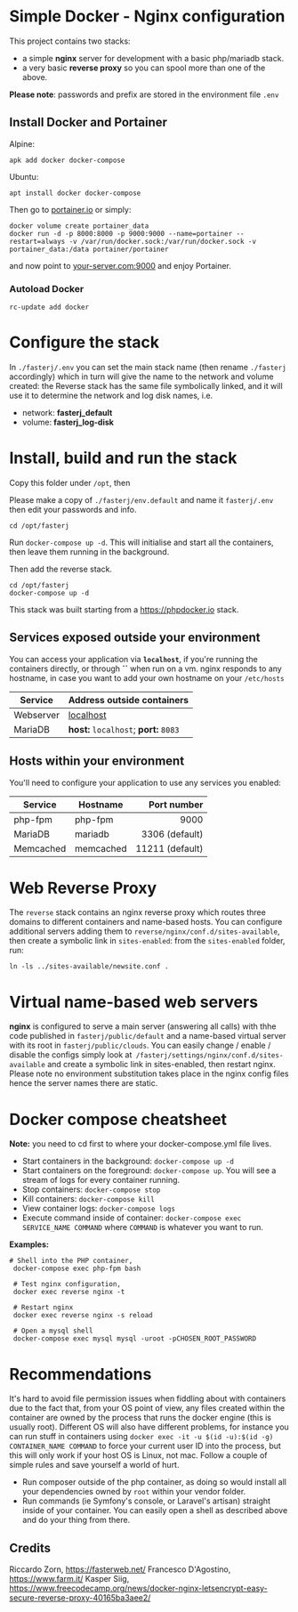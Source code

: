 Simple Docker - Nginx configuration
==================================

This project contains two stacks:

  * a simple **nginx** server for development with a basic php/mariadb stack.
  * a very basic **reverse proxy** so you can spool more than one of the above.

**Please note**: passwords and prefix are stored in the environment file `.env`

## Install Docker and Portainer ##

Alpine:

`apk add docker docker-compose`

Ubuntu:

`apt install docker docker-compose`

Then go to [portainer.io](https://www.portainer.io/installation/)
or simply:

```
docker volume create portainer_data
docker run -d -p 8000:8000 -p 9000:9000 --name=portainer --restart=always -v /var/run/docker.sock:/var/run/docker.sock -v portainer_data:/data portainer/portainer
```

and now point to [your-server.com:9000](http://localhost:9000) and enjoy Portainer.

### Autoload Docker

`rc-update add docker`

# Configure the stack
In `./fasterj/.env` you can set the main stack name (then rename `./fasterj` accordingly) which in turn will
give the name to the network and volume created: the Reverse stack has the same file symbolically linked, and it will use
it to determine the network and log disk names, i.e.

* network: **fasterj_default**
* volume:  **fasterj_log-disk**


# Install, build and run the stack #

Copy this folder under `/opt`, then

Please make a copy of `./fasterj/env.default` and name it `fasterj/.env` then edit your passwords and info.

`cd /opt/fasterj`

Run `docker-compose up -d`. This will initialise and start all the containers, then leave them running in the background.

Then add the reverse stack.

```
cd /opt/fasterj
docker-compose up -d
```

This stack was built starting from a https://phpdocker.io stack.

## Services exposed outside your environment ##

You can access your application via **`localhost`**, if you're running the containers directly, or through **``** when run on a vm. nginx responds to any hostname, in case you want to add your own hostname on your `/etc/hosts`

Service | Address outside containers
------- | --------------------
Webserver | [localhost](http://localhost)
MariaDB | **host:** `localhost`; **port:** `8083`

## Hosts within your environment ##

You'll need to configure your application to use any services you enabled:

Service|Hostname|Port number
------|---------|-----------:
php-fpm|php-fpm|9000
MariaDB|mariadb|3306 (default)
Memcached|memcached|11211 (default)

# Web Reverse Proxy #

The `reverse` stack contains an nginx reverse proxy which routes three domains to different containers and name-based hosts.  You can configure additional servers adding them to `reverse/nginx/conf.d/sites-available`, then create a symbolic link in `sites-enabled`: from the `sites-enabled` folder, run:

```
ln -ls ../sites-available/newsite.conf .
```

# Virtual name-based web servers #

**nginx** is configured to serve a main server (answering all calls) with thhe code published in `fasterj/public/default` and a name-based virtual server with its root in `fasterj/public/clouds`.
You can easily change / enable / disable the configs simply look at` /fasterj/settings/nginx/conf.d/sites-available` and create a symbolic link in sites-enabled, then restart nginx.
Please note no environment substitution takes place in the nginx config files hence the server names there are static.


# Docker compose cheatsheet #

**Note:** you need to cd first to where your docker-compose.yml file lives.

  * Start containers in the background: `docker-compose up -d`
  * Start containers on the foreground: `docker-compose up`. You will see a stream of logs for every container running.
  * Stop containers: `docker-compose stop`
  * Kill containers: `docker-compose kill`
  * View container logs: `docker-compose logs`
  * Execute command inside of container: `docker-compose exec SERVICE_NAME COMMAND` where `COMMAND` is whatever you want to run.

 **Examples:**

 ```
 # Shell into the PHP container,
  docker-compose exec php-fpm bash

  # Test nginx configuration,
  docker exec reverse nginx -t

  # Restart nginx
  docker exec reverse nginx -s reload

  # Open a mysql shell
  docker-compose exec mysql mysql -uroot -pCHOSEN_ROOT_PASSWORD
  ```


# Recommendations #

It's hard to avoid file permission issues when fiddling about with containers due to the fact that, from your OS point of view, any files created within the container are owned by the process that runs the docker engine (this is usually root). Different OS will also have different problems, for instance you can run stuff in containers using `docker exec -it -u $(id -u):$(id -g) CONTAINER_NAME COMMAND` to force your current user ID into the process, but this will only work if your host OS is Linux, not mac. Follow a couple of simple rules and save yourself a world of hurt.

  * Run composer outside of the php container, as doing so would install all your dependencies owned by `root` within your vendor folder.
  * Run commands (ie Symfony's console, or Laravel's artisan) straight inside of your container. You can easily open a shell as described above and do your thing from there.

## Credits ##
Riccardo Zorn, https://fasterweb.net/
Francesco D'Agostino, https://www.farm.it/
Kasper Siig, https://www.freecodecamp.org/news/docker-nginx-letsencrypt-easy-secure-reverse-proxy-40165ba3aee2/
